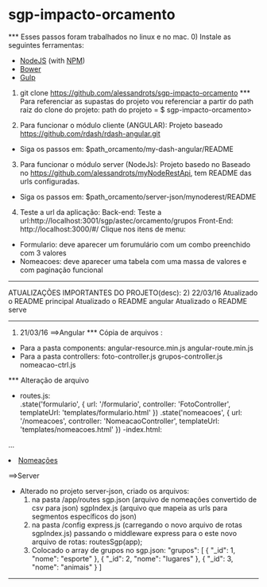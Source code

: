 # sgp-impacto-orcamento

*** Esses passos foram trabalhados no linux e no mac.
0) Instale as seguintes ferramentas:
* [NodeJS](http://nodejs.org/) (with [NPM](https://www.npmjs.org/))
* [Bower](http://bower.io)
* [Gulp](http://gulpjs.com)

1) git clone https://github.com/alessandrots/sgp-impacto-orcamento
*** Para referenciar as supastas do projeto vou referenciar a partir do path raiz do clone do projeto: 
path do projeto = $ sgp-impacto-orcamento>

2) Para funcionar o módulo cliente (ANGULAR):
Projeto baseado https://github.com/rdash/rdash-angular.git
- Siga os passos em: $path_orcamento/my-dash-angular/README

3) Para funcionar o módulo server (NodeJs):
Projeto basedo no Baseado no https://github.com/alessandrots/myNodeRestApi, tem README das urls configuradas.
- Siga os passos em: $path_orcamento/server-json/mynoderest/README

4) Teste a url da aplicação:
Back-end: Teste a url:http://localhost:3001/sgp/astec/orcamento/grupos
Front-End: http://localhost:3000/#/
Clique nos itens de menu:
- Formulario: deve aparecer um forumulário com um combo preenchido com 3 valores
- Nomeacoes: deve aparecer uma tabela com uma massa de valores e com paginação funcional





****************************************************************************************************************
ATUALIZAÇÕES IMPORTANTES DO PROJETO(desc):
2) 22/03/16
	Atualizado o README principal
	Atualizado o README angular
	Atualizado o README serve
****************************************************************************************************************
1) 21/03/16
==>Angular
*** Cópia de arquivos :
- Para a pasta components:
  	angular-resource.min.js
  	angular-route.min.js
- Para a pasta controllers:
  	foto-controller.js
  	grupos-controller.js
  	nomeacao-ctrl.js

*** Alteração de arquivo 
- routes.js:  
	.state('formulario', {
        url: '/formulario',
        controller: 'FotoController',
        templateUrl: 'templates/formulario.html'
    })
    .state('nomeacoes', {
        url: '/nomeacoes',
        controller: 'NomeacaoController',
        templateUrl: 'templates/nomeacoes.html'
    })
-index.html:
 <!-- Adicionado por causa da solução do formulario.js e do meus-servico.js -->
  <script type="text/javascript" src="components/angular-resource.min.js"></script>
  <script type="text/javascript" src="components/angular-route.min.js"></script>
  ...
  <script type="text/javascript" src="js/controllers/foto-controller.js"></script>
  <script type="text/javascript" src="js/controllers/grupos-controller.js"></script>
  <script type="text/javascript" src="js/controllers/nomeacao-ctrl.js"></script>    

  <!-- este aqui vai cair no otherwise('/') lá no routes.js -->
  <li class="sidebar-list">
    <a href="#/nomeacoes">Nomeações <span class="menu-icon fa fa-table"></span></a>
  </li>

==>Server
- Alterado no projeto server-json, criado os arquivos: 
  1) na pasta /app/routes
  	sgp.json (arquivo de nomeações convertido de csv para json)
  	sgpIndex.js (arquivo que mapeia as urls para segmentos específicos do json)
  2) na pasta /config
  	express.js (carregando o novo arquivo de rotas sgpIndex.js)
  	passando o middleware express para o este novo arquivo de rotas: routesSgp(app);
  3) Colocado o array de grupos no sgp.json:
  "grupos": [
        {
            "_id": 1,
            "nome": "esporte"
        },
        {
            "_id": 2,
            "nome": "lugares"
        },
        {
            "_id": 3,
            "nome": "animais"
        }
    ]	

****************************************************************************************************************